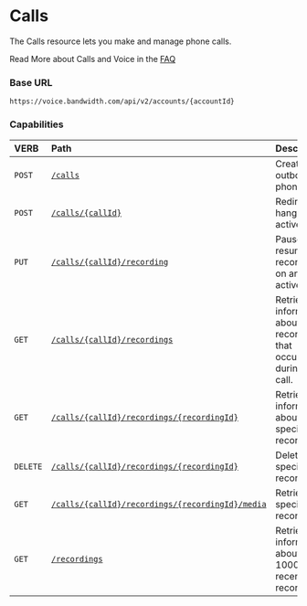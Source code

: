 # Calls
The Calls resource lets you make and manage phone calls.

<aside class="alert general small">
<p>
Read More about Calls and Voice in the <a href="http://dev.bandwidth.com/faq/#voice">FAQ</a>
</p>
</aside>

### Base URL

`https://voice.bandwidth.com/api/v2/accounts/{accountId}`

### Capabilities

| VERB                             | Path                                                                                                  | Description                                                        |
|:---------------------------------|:------------------------------------------------------------------------------------------------------|:-------------------------------------------------------------------|
| <code class="post">POST</code>   | [`/calls`](postCalls.md)                                                                              | Create an outbound phone call                                      |
| <code class="post">POST</code>   | [`/calls/{callId}`](postCallsCallId.md)                                                               | Redirect or hangup an active call                                  |
| <code class="post">PUT</code>    | [`/calls/{callId}/recording`](putCallsCallIdRecording.md)                                             | Pause or resume recording on an active call                        |
| <code class="post">GET</code>    | [`/calls/{callId}/recordings`](getCallsCallIdRecordings.md)                                     | Retrieve information about recordings that occurred during a call. |
| <code class="post">GET</code>    | [`/calls/{callId}/recordings/{recordingId}`](getCallsCallIdRecordingsRecordingId.md)            | Retrieve information about a specific recording.                   |
| <code class="post">DELETE</code> | [`/calls/{callId}/recordings/{recordingId}`](deleteCallsCallIdRecordingsRecordingId.md)         | Delete a specific recording.                                       |
| <code class="post">GET</code>    | [`/calls/{callId}/recordings/{recordingId}/media`](getCallsCallIdRecordingsRecordingIdMedia.md) | Retrieve a specific recording.                                     |
| <code class="post">GET</code>    | [`/recordings`](getRecordings.md)                                                               | Retrieve information about your 1000 least recent recordings.      |
